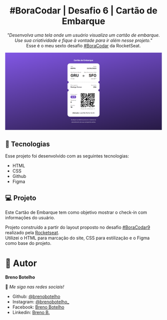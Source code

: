 <h1 align="center"> #BoraCodar | Desafio 6 | Cartão de Embarque </h1>

<p align="center">
    <i> "Desenvolva uma tela onde um usuário visualiza um cartão de embarque. Use sua criatividade e fique à vontade para ir além nesse projeto." </i> 
    <br> Esse é o meu sexto desafio <a href="https://boracodar.dev/">#BoraCodar</a> da RocketSeat.
</p>

![..](./print.png)

## 🚀 Tecnologias

Esse projeto foi desenvolvido com as seguintes tecnologias:

- HTML
- CSS
- Github
- Figma

## 💻 Projeto

Este Cartão de Embarque tem como objetivo mostrar o check-in com informações do usuário. <br>

Projeto construído a partir do layout proposto no desafio [#BoraCodar9](https://boracodar.dev/) realizado pela [Rocketseat](https://rocketseat.com.br). <br>
Utilizei o HTML para marcação do site, CSS para estilização e o Figma como base do projeto.


# 👤 Autor

**Breno Botelho**

👾 _Me siga nas redes sociais!_

- Github: [@brenobotelho](https://github.com/brenobotelho)
- Instagram: [@brenobotelho_](https://instagram.com/@brenobotelho_)
- Facebook: [Breno Botelho](https://facebook.com/BrenooBotelho)
- Linkedin: [Breno B.](https://br.linkedin.com/in/breno-botelho?trk=public_profile_browsemap)



